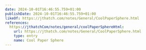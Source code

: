 ```yaml
---
date: 2024-10-01T16:46:55.759+01:00
publishDate: 2024-10-01T16:46:55.759+01:00
likeOf: https://jthatch.com/notes/General/CoolPaperSphere.html
references:
  https://jthatchCom/notes/general/coolPaperSphereHtml:
    url: https://jthatch.com/notes/General/CoolPaperSphere.html
    type: entry
    name: Cool Paper Sphere
---
```


